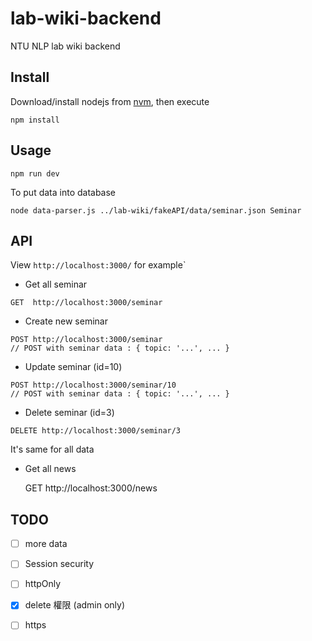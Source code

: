 # lab-wiki-backend
NTU NLP lab wiki backend

## Install
Download/install nodejs from [nvm](https://nodejs.org/en/download/package-manager/#nvm), then execute
    
    npm install

## Usage

    npm run dev

To put data into database

    node data-parser.js ../lab-wiki/fakeAPI/data/seminar.json Seminar



## API

View `http://localhost:3000/` for example`

- Get all seminar
```
GET  http://localhost:3000/seminar
```
- Create new seminar
```
POST http://localhost:3000/seminar
// POST with seminar data : { topic: '...', ... }
```
- Update seminar (id=10)
```
POST http://localhost:3000/seminar/10
// POST with seminar data : { topic: '...', ... }
```
- Delete seminar (id=3)
```
DELETE http://localhost:3000/seminar/3
```

It's same for all data

- Get all news

    GET  http://localhost:3000/news


## TODO
- [ ] more data
- [ ] Session security
- [ ] httpOnly
- [x] delete 權限 (admin only)
- [ ] https

